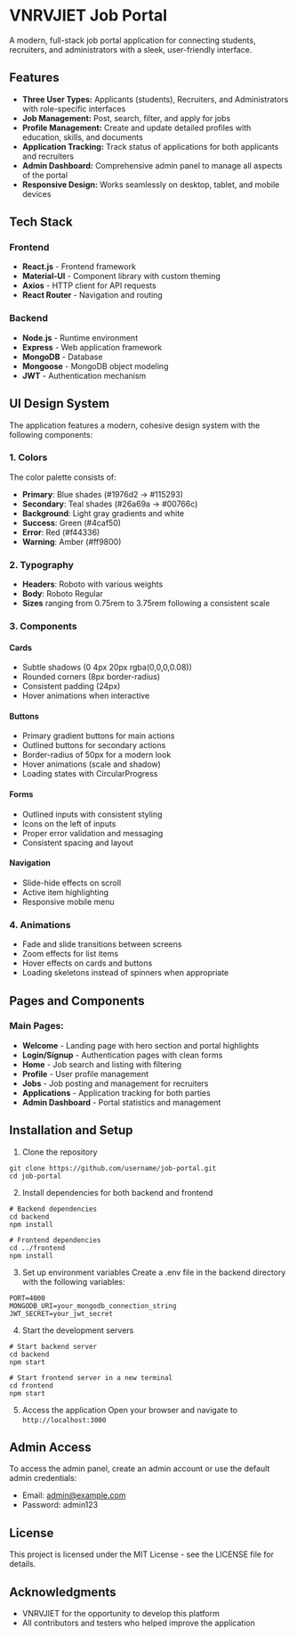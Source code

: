 # VNRVJIET Job Portal

A modern, full-stack job portal application for connecting students, recruiters, and administrators with a sleek, user-friendly interface.

## Features

- **Three User Types:** Applicants (students), Recruiters, and Administrators with role-specific interfaces
- **Job Management:** Post, search, filter, and apply for jobs
- **Profile Management:** Create and update detailed profiles with education, skills, and documents
- **Application Tracking:** Track status of applications for both applicants and recruiters
- **Admin Dashboard:** Comprehensive admin panel to manage all aspects of the portal
- **Responsive Design:** Works seamlessly on desktop, tablet, and mobile devices

## Tech Stack

### Frontend
- **React.js** - Frontend framework
- **Material-UI** - Component library with custom theming
- **Axios** - HTTP client for API requests
- **React Router** - Navigation and routing

### Backend
- **Node.js** - Runtime environment
- **Express** - Web application framework
- **MongoDB** - Database
- **Mongoose** - MongoDB object modeling
- **JWT** - Authentication mechanism

## UI Design System

The application features a modern, cohesive design system with the following components:

### 1. Colors

The color palette consists of:
- **Primary**: Blue shades (#1976d2 → #115293)
- **Secondary**: Teal shades (#26a69a → #00766c)
- **Background**: Light gray gradients and white
- **Success**: Green (#4caf50)
- **Error**: Red (#f44336)
- **Warning**: Amber (#ff9800)

### 2. Typography

- **Headers**: Roboto with various weights
- **Body**: Roboto Regular
- **Sizes** ranging from 0.75rem to 3.75rem following a consistent scale

### 3. Components

#### Cards
- Subtle shadows (0 4px 20px rgba(0,0,0,0.08))
- Rounded corners (8px border-radius)
- Consistent padding (24px)
- Hover animations when interactive

#### Buttons
- Primary gradient buttons for main actions
- Outlined buttons for secondary actions
- Border-radius of 50px for a modern look
- Hover animations (scale and shadow)
- Loading states with CircularProgress

#### Forms
- Outlined inputs with consistent styling
- Icons on the left of inputs
- Proper error validation and messaging
- Consistent spacing and layout

#### Navigation
- Slide-hide effects on scroll
- Active item highlighting
- Responsive mobile menu

### 4. Animations

- Fade and slide transitions between screens
- Zoom effects for list items
- Hover effects on cards and buttons
- Loading skeletons instead of spinners when appropriate

## Pages and Components

### Main Pages:
- **Welcome** - Landing page with hero section and portal highlights
- **Login/Signup** - Authentication pages with clean forms
- **Home** - Job search and listing with filtering
- **Profile** - User profile management
- **Jobs** - Job posting and management for recruiters
- **Applications** - Application tracking for both parties
- **Admin Dashboard** - Portal statistics and management

## Installation and Setup

1. Clone the repository
```
git clone https://github.com/username/job-portal.git
cd job-portal
```

2. Install dependencies for both backend and frontend
```
# Backend dependencies
cd backend
npm install

# Frontend dependencies
cd ../frontend
npm install
```

3. Set up environment variables
Create a .env file in the backend directory with the following variables:
```
PORT=4000
MONGODB_URI=your_mongodb_connection_string
JWT_SECRET=your_jwt_secret
```

4. Start the development servers
```
# Start backend server
cd backend
npm start

# Start frontend server in a new terminal
cd frontend
npm start
```

5. Access the application
Open your browser and navigate to `http://localhost:3000`

## Admin Access

To access the admin panel, create an admin account or use the default admin credentials:
- Email: admin@example.com
- Password: admin123

## License

This project is licensed under the MIT License - see the LICENSE file for details.

## Acknowledgments

- VNRVJIET for the opportunity to develop this platform
- All contributors and testers who helped improve the application
